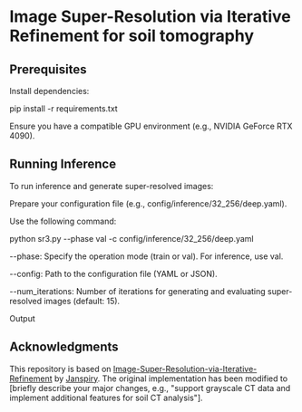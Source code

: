 # Image Super-Resolution via Iterative Refinement for soil tomography

## Prerequisites

Install dependencies:

pip install -r requirements.txt

Ensure you have a compatible GPU environment (e.g., NVIDIA GeForce RTX 4090).

## Running Inference

To run inference and generate super-resolved images:

Prepare your configuration file (e.g., config/inference/32_256/deep.yaml).

Use the following command:

python sr3.py --phase val -c config/inference/32_256/deep.yaml

--phase: Specify the operation mode (train or val). For inference, use val.

--config: Path to the configuration file (YAML or JSON).

--num_iterations: Number of iterations for generating and evaluating super-resolved images (default: 15).

Output

## Acknowledgments

This repository is based on [Image-Super-Resolution-via-Iterative-Refinement](https://github.com/Janspiry/Image-Super-Resolution-via-Iterative-Refinement) by [Janspiry](https://github.com/Janspiry). The original implementation has been modified to [briefly describe your major changes, e.g., "support grayscale CT data and implement additional features for soil CT analysis"].
